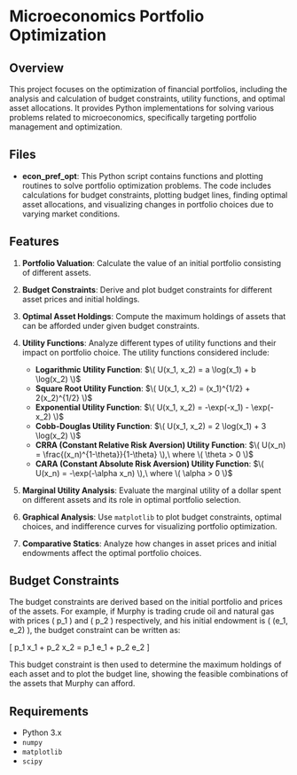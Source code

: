 # Microeconomics Portfolio Optimization

## Overview

This project focuses on the optimization of financial portfolios, including the analysis and calculation of budget constraints, utility functions, and optimal asset allocations. It provides Python implementations for solving various problems related to microeconomics, specifically targeting portfolio management and optimization.

## Files

- **econ_pref_opt**: This Python script contains functions and plotting routines to solve portfolio optimization problems. The code includes calculations for budget constraints, plotting budget lines, finding optimal asset allocations, and visualizing changes in portfolio choices due to varying market conditions.

## Features

1. **Portfolio Valuation**: Calculate the value of an initial portfolio consisting of different assets.

2. **Budget Constraints**: Derive and plot budget constraints for different asset prices and initial holdings.

3. **Optimal Asset Holdings**: Compute the maximum holdings of assets that can be afforded under given budget constraints.

4. **Utility Functions**: Analyze different types of utility functions and their impact on portfolio choice. The utility functions considered include:
   - **Logarithmic Utility Function**: $\( U(x_1, x_2) = a \log(x_1) + b \log(x_2) \)$
   - **Square Root Utility Function**: $\( U(x_1, x_2) = (x_1)^{1/2} + 2(x_2)^{1/2} \)$
   - **Exponential Utility Function**: $\( U(x_1, x_2) = -\exp(-x_1) - \exp(-x_2) \)$
   - **Cobb-Douglas Utility Function**: $\( U(x_1, x_2) = 2 \log(x_1) + 3 \log(x_2) \)$
   - **CRRA (Constant Relative Risk Aversion) Utility Function**: $\( U(x_n) = \frac{(x_n)^{1-\theta}}{1-\theta} \),\  where \( \theta > 0 \)$
   - **CARA (Constant Absolute Risk Aversion) Utility Function**: $\( U(x_n) = -\exp(-\alpha x_n) \),\  where \( \alpha > 0 \)$

5. **Marginal Utility Analysis**: Evaluate the marginal utility of a dollar spent on different assets and its role in optimal portfolio selection.

6. **Graphical Analysis**: Use `matplotlib` to plot budget constraints, optimal choices, and indifference curves for visualizing portfolio optimization.

7. **Comparative Statics**: Analyze how changes in asset prices and initial endowments affect the optimal portfolio choices.

## Budget Constraints

The budget constraints are derived based on the initial portfolio and prices of the assets. For example, if Murphy is trading crude oil and natural gas with prices \( p_1 \) and \( p_2 \) respectively, and his initial endowment is \( (e_1, e_2) \), the budget constraint can be written as:

\[ p_1 x_1 + p_2 x_2 = p_1 e_1 + p_2 e_2 \]

This budget constraint is then used to determine the maximum holdings of each asset and to plot the budget line, showing the feasible combinations of the assets that Murphy can afford.

## Requirements

- Python 3.x
- `numpy`
- `matplotlib`
- `scipy`

